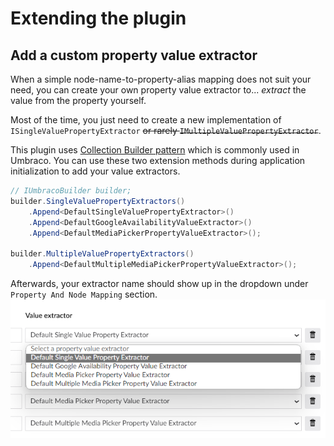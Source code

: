 # Extending the plugin

## Add a custom property value extractor
When a simple node-name-to-property-alias mapping does not suit your need, you can create your own property value extractor to... *extract* the value from the property yourself.

Most of the time, you just need to create a new implementation of `ISingleValuePropertyExtractor` ~~or rarely `IMultipleValuePropertyExtractor`~~.

This plugin uses [Collection Builder pattern](https://docs.umbraco.com/umbraco-cms/implementation/composing#example-modifying-collections) which is commonly used in Umbraco. You can use these two extension methods during application initialization to add your value extractors.

```c#
// IUmbracoBuilder builder;
builder.SingleValuePropertyExtractors()
    .Append<DefaultSingleValuePropertyExtractor>()
    .Append<DefaultGoogleAvailabilityValueExtractor>()
    .Append<DefaultMediaPickerPropertyValueExtractor>();

builder.MultipleValuePropertyExtractors()
    .Append<DefaultMultipleMediaPickerPropertyValueExtractor>();
```

Afterwards, your extractor name should show up in the dropdown under `Property And Node Mapping` section.
![property value extractor dropdown](./media/property-value-extractor-dropdown.png)